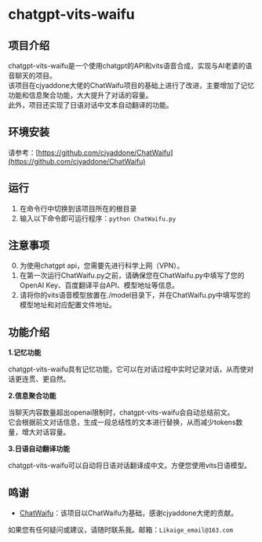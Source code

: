 chatgpt-vits-waifu
==================

项目介绍
----

chatgpt-vits-waifu是一个使用chatgpt的API和vits语音合成，实现与AI老婆的语音聊天的项目。  
该项目在cjyaddone大佬的ChatWaifu项目的基础上进行了改进，主要增加了记忆功能和信息聚合功能，大大提升了对话的容量。  
此外，项目还实现了日语对话中文本自动翻译的功能。

环境安装
----

请参考：[https://github.com/cjyaddone/ChatWaifu](https://github.com/cjyaddone/ChatWaifu)

运行
----
1.  在命令行中切换到该项目所在的根目录
2.  输入以下命令即可运行程序：`python ChatWaifu.py`


注意事项
----
0.  为使用chatgpt api，您需要先进行科学上网（VPN）。
1.  在第一次运行ChatWaifu.py之前，请确保您在ChatWaifu.py中填写了您的OpenAI Key、百度翻译平台API、模型地址等信息。
2.  请将你的vits语音模型放置在./model目录下，并在ChatWaifu.py中填写您的模型地址和对应配置文件地址。

功能介绍
----

**1.记忆功能**

chatgpt-vits-waifu具有记忆功能，它可以在对话过程中实时记录对话，从而使对话更连贯、更自然。

**2.信息聚合功能**

当聊天内容数量超出openai限制时，chatgpt-vits-waifu会自动总结前文。  
它会根据前文对话信息，生成一段总结性的文本进行替换，从而减少tokens数量，增大对话容量。

**3.日语自动翻译功能**

chatgpt-vits-waifu可以自动将日语对话翻译成中文。方便您使用vits日语模型。

鸣谢
--

*   [ChatWaifu](https://github.com/cjyaddone/ChatWaifu)：该项目以ChatWaifu为基础，感谢cjyaddone大佬的贡献。

如果您有任何疑问或建议，请随时联系我。邮箱：`Likaige_email@163.com`
